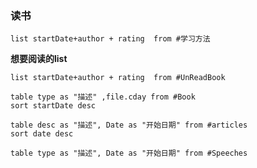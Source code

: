 ### 读书

```dataview
list startDate+author + rating  from #学习方法
```

**想要阅读的list**
```dataview
list startDate+author + rating  from #UnReadBook 
```



```dataview
table type as "描述" ,file.cday from #Book 
sort startDate desc
```


```dataview
table desc as "描述", Date as "开始日期" from #articles 
sort date desc
```


```dataview
table type as "描述", Date as "开始日期" from #Speeches 
```